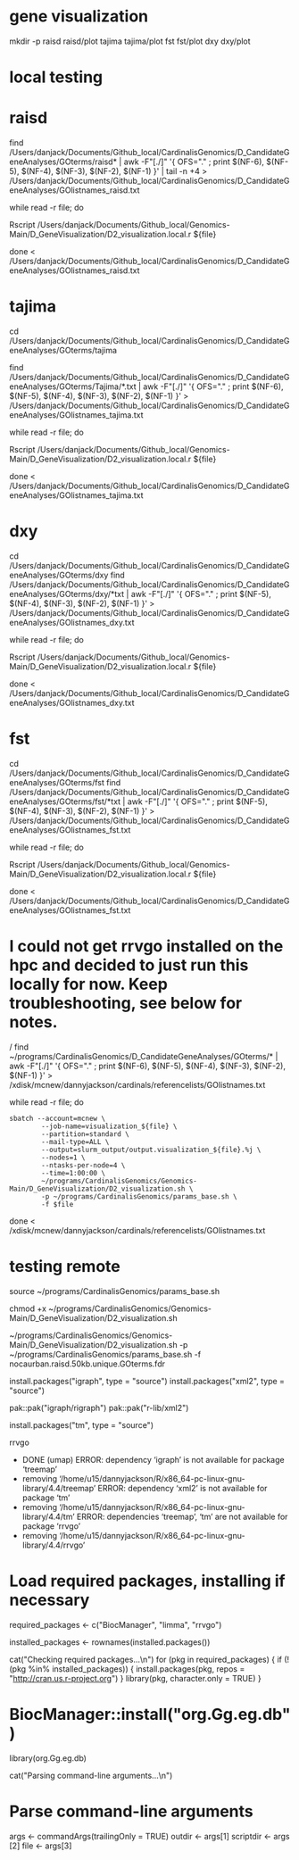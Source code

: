 # gene visualization

mkdir -p raisd raisd/plot tajima tajima/plot fst fst/plot dxy dxy/plot


# local testing
# raisd 
find /Users/danjack/Documents/Github_local/CardinalisGenomics/D_CandidateGeneAnalyses/GOterms/raisd* | awk -F"[./]" '{ OFS="." ; print $(NF-6), $(NF-5), $(NF-4), $(NF-3), $(NF-2), $(NF-1) }' | tail -n +4 > /Users/danjack/Documents/Github_local/CardinalisGenomics/D_CandidateGeneAnalyses/GOlistnames_raisd.txt

while read -r file;
do

Rscript /Users/danjack/Documents/Github_local/Genomics-Main/D_GeneVisualization/D2_visualization.local.r ${file}

done < /Users/danjack/Documents/Github_local/CardinalisGenomics/D_CandidateGeneAnalyses/GOlistnames_raisd.txt

# tajima
cd /Users/danjack/Documents/Github_local/CardinalisGenomics/D_CandidateGeneAnalyses/GOterms/tajima

find /Users/danjack/Documents/Github_local/CardinalisGenomics/D_CandidateGeneAnalyses/GOterms/Tajima/*.txt | awk -F"[./]" '{ OFS="." ; print $(NF-6), $(NF-5), $(NF-4), $(NF-3), $(NF-2), $(NF-1) }' > /Users/danjack/Documents/Github_local/CardinalisGenomics/D_CandidateGeneAnalyses/GOlistnames_tajima.txt

while read -r file;
do

Rscript /Users/danjack/Documents/Github_local/Genomics-Main/D_GeneVisualization/D2_visualization.local.r ${file}

done < /Users/danjack/Documents/Github_local/CardinalisGenomics/D_CandidateGeneAnalyses/GOlistnames_tajima.txt

# dxy
cd /Users/danjack/Documents/Github_local/CardinalisGenomics/D_CandidateGeneAnalyses/GOterms/dxy
find /Users/danjack/Documents/Github_local/CardinalisGenomics/D_CandidateGeneAnalyses/GOterms/dxy/*txt | awk -F"[./]" '{ OFS="." ; print $(NF-5), $(NF-4), $(NF-3), $(NF-2), $(NF-1) }' > /Users/danjack/Documents/Github_local/CardinalisGenomics/D_CandidateGeneAnalyses/GOlistnames_dxy.txt

while read -r file;
do

Rscript /Users/danjack/Documents/Github_local/Genomics-Main/D_GeneVisualization/D2_visualization.local.r ${file}

done < /Users/danjack/Documents/Github_local/CardinalisGenomics/D_CandidateGeneAnalyses/GOlistnames_dxy.txt

# fst
cd /Users/danjack/Documents/Github_local/CardinalisGenomics/D_CandidateGeneAnalyses/GOterms/fst
find /Users/danjack/Documents/Github_local/CardinalisGenomics/D_CandidateGeneAnalyses/GOterms/fst/*txt | awk -F"[./]" '{ OFS="." ; print $(NF-5), $(NF-4), $(NF-3), $(NF-2), $(NF-1) }' > /Users/danjack/Documents/Github_local/CardinalisGenomics/D_CandidateGeneAnalyses/GOlistnames_fst.txt

while read -r file;
do

Rscript /Users/danjack/Documents/Github_local/Genomics-Main/D_GeneVisualization/D2_visualization.local.r ${file}

done < /Users/danjack/Documents/Github_local/CardinalisGenomics/D_CandidateGeneAnalyses/GOlistnames_fst.txt



# I could not get rrvgo installed on the hpc and decided to just run this locally for now. Keep troubleshooting, see below for notes.
/
find ~/programs/CardinalisGenomics/D_CandidateGeneAnalyses/GOterms/* | awk -F"[./]" '{ OFS="." ; print $(NF-6), $(NF-5), $(NF-4), $(NF-3), $(NF-2), $(NF-1) }' > /xdisk/mcnew/dannyjackson/cardinals/referencelists/GOlistnames.txt




while read -r file;
do

    sbatch --account=mcnew \
            --job-name=visualization_${file} \
            --partition=standard \
            --mail-type=ALL \
            --output=slurm_output/output.visualization_${file}.%j \
            --nodes=1 \
            --ntasks-per-node=4 \
            --time=1:00:00 \
            ~/programs/CardinalisGenomics/Genomics-Main/D_GeneVisualization/D2_visualization.sh \
            -p ~/programs/CardinalisGenomics/params_base.sh \
            -f $file 

done < /xdisk/mcnew/dannyjackson/cardinals/referencelists/GOlistnames.txt



# testing remote

source ~/programs/CardinalisGenomics/params_base.sh


chmod +x ~/programs/CardinalisGenomics/Genomics-Main/D_GeneVisualization/D2_visualization.sh

~/programs/CardinalisGenomics/Genomics-Main/D_GeneVisualization/D2_visualization.sh -p ~/programs/CardinalisGenomics/params_base.sh -f nocaurban.raisd.50kb.unique.GOterms.fdr

install.packages("igraph", type = "source")
install.packages("xml2", type = "source")

pak::pak("igraph/rigraph")
pak::pak("r-lib/xml2")

install.packages("tm", type = "source")

rrvgo

* DONE (umap)
ERROR: dependency ‘igraph’ is not available for package ‘treemap’
* removing ‘/home/u15/dannyjackson/R/x86_64-pc-linux-gnu-library/4.4/treemap’
ERROR: dependency ‘xml2’ is not available for package ‘tm’
* removing ‘/home/u15/dannyjackson/R/x86_64-pc-linux-gnu-library/4.4/tm’
ERROR: dependencies ‘treemap’, ‘tm’ are not available for package ‘rrvgo’
* removing ‘/home/u15/dannyjackson/R/x86_64-pc-linux-gnu-library/4.4/rrvgo’

# Load required packages, installing if necessary

required_packages <- c("BiocManager", "limma", "rrvgo")

installed_packages <- rownames(installed.packages())

cat("Checking required packages...\n")
for (pkg in required_packages) {
  if (!(pkg %in% installed_packages)) {
    install.packages(pkg, repos = "http://cran.us.r-project.org")
  }
  library(pkg, character.only = TRUE)
}

# BiocManager::install("org.Gg.eg.db")
library(org.Gg.eg.db)

cat("Parsing command-line arguments...\n")
# Parse command-line arguments
args <- commandArgs(trailingOnly = TRUE)
outdir <- args[1]
scriptdir <- args [2]
file <- args[3]
